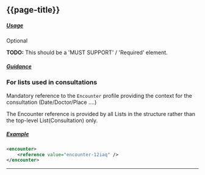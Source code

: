 ## {{page-title}}

<h5><ins>Usage</ins></h5>

<span class="mro-circle optional" title="Optional"></span> Optional

<div class="nhsd-a-box nhsd-a-box--bg-red nhsd-!t-margin-bottom-6 nhsd-t-body">
    <strong>TODO:</strong> This should be a 'MUST SUPPORT' / 'Required' element.
</div>

<h5><ins>Guidance</ins></h5>

### For lists used in consultations

Mandatory reference to the `Encounter` profile providing the context for the consultation (Date/Doctor/Place ….)

The Encounter reference is provided by all Lists in the structure rather than the top-level List(Consultation) only.

<h5><ins>Example</ins></h5>

```xml
<encounter>
    <reference value="encounter-12iaq" />
</encounter>
```

---